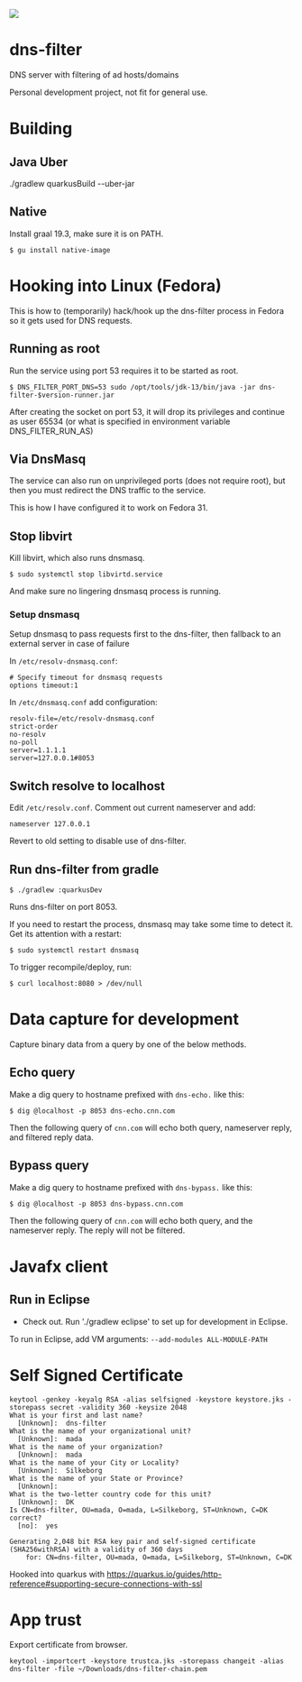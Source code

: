 ![](https://github.com/jskov/dns-filter/workflows/Build%20and%20run%20tests/badge.svg)


# dns-filter
DNS server with filtering of ad hosts/domains

Personal development project, not fit for general use.

# Building

## Java Uber

./gradlew quarkusBuild --uber-jar


## Native

Install graal 19.3, make sure it is on PATH.

	$ gu install native-image

# Hooking into Linux (Fedora)

This is how to (temporarily) hack/hook up the dns-filter process in Fedora so it gets used for DNS requests.

## Running as root

Run the service using port 53 requires it to be started as root.

	$ DNS_FILTER_PORT_DNS=53 sudo /opt/tools/jdk-13/bin/java -jar dns-filter-$version-runner.jar

After creating the socket on port 53, it will drop its privileges and continue as user 65534 (or what is specified in environment variable DNS_FILTER_RUN_AS)

## Via DnsMasq

The service can also run on unprivileged ports (does not require root), but then you must redirect the DNS traffic to the service.

This is how I have configured it to work on Fedora 31.

## Stop libvirt

Kill libvirt, which also runs dnsmasq.

	$ sudo systemctl stop libvirtd.service

And make sure no lingering dnsmasq process is running.

### Setup dnsmasq

Setup dnsmasq to pass requests first to the dns-filter, then fallback to an external server in case of failure

In `/etc/resolv-dnsmasq.conf`:

	# Specify timeout for dnsmasq requests                                                                                                      
	options timeout:1

In `/etc/dnsmasq.conf` add configuration:

	resolv-file=/etc/resolv-dnsmasq.conf
	strict-order
	no-resolv
	no-poll
	server=1.1.1.1
	server=127.0.0.1#8053 
 
## Switch resolve to localhost

Edit `/etc/resolv.conf`. Comment out current nameserver and add:

	nameserver 127.0.0.1

Revert to old setting to disable use of dns-filter.


## Run dns-filter from gradle

	$ ./gradlew :quarkusDev

Runs dns-filter on port 8053.

If you need to restart the process, dnsmasq may take some time to detect it. Get its attention with a restart:

	$ sudo systemctl restart dnsmasq


To trigger recompile/deploy, run:

	$ curl localhost:8080 > /dev/null

# Data capture for development

Capture binary data from a query by one of the below methods.

## Echo query

Make a dig query to hostname prefixed with `dns-echo.` like this:

	$ dig @localhost -p 8053 dns-echo.cnn.com

Then the following query of `cnn.com` will echo both query, nameserver reply, and filtered reply data.

## Bypass query

Make a dig query to hostname prefixed with `dns-bypass.` like this:

	$ dig @localhost -p 8053 dns-bypass.cnn.com

Then the following query of `cnn.com` will echo both query, and the nameserver reply. The reply will not be filtered.

# Javafx client

## Run in Eclipse

* Check out. Run './gradlew eclipse' to set up for development in Eclipse.

To run in Eclipse, add VM arguments: `--add-modules ALL-MODULE-PATH`


# Self Signed Certificate

	keytool -genkey -keyalg RSA -alias selfsigned -keystore keystore.jks -storepass secret -validity 360 -keysize 2048
	What is your first and last name?
	  [Unknown]:  dns-filter
	What is the name of your organizational unit?
	  [Unknown]:  mada
	What is the name of your organization?
	  [Unknown]:  mada 
	What is the name of your City or Locality?
	  [Unknown]:  Silkeborg
	What is the name of your State or Province?
	  [Unknown]:   
	What is the two-letter country code for this unit?
	  [Unknown]:  DK
	Is CN=dns-filter, OU=mada, O=mada, L=Silkeborg, ST=Unknown, C=DK correct?
	  [no]:  yes
	
	Generating 2,048 bit RSA key pair and self-signed certificate (SHA256withRSA) with a validity of 360 days
		for: CN=dns-filter, OU=mada, O=mada, L=Silkeborg, ST=Unknown, C=DK
	

Hooked into quarkus with https://quarkus.io/guides/http-reference#supporting-secure-connections-with-ssl

# App trust

Export certificate from browser.

	keytool -importcert -keystore trustca.jks -storepass changeit -alias dns-filter -file ~/Downloads/dns-filter-chain.pem
	
	